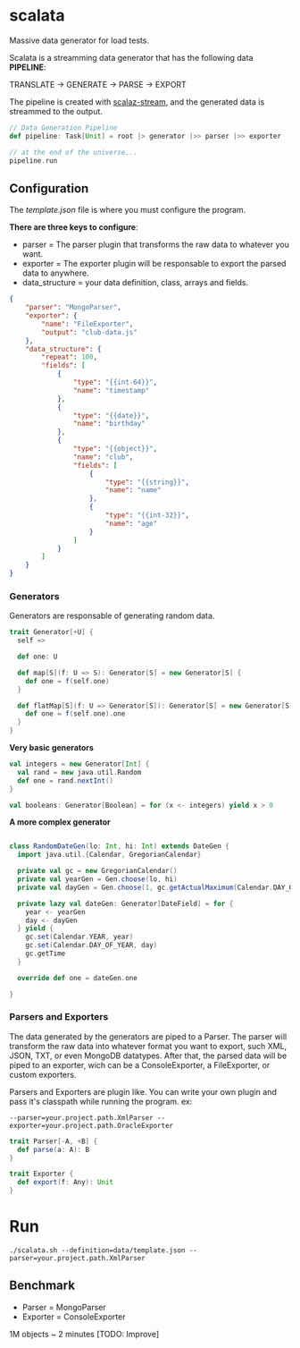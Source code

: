 # scalata
Massive data generator for load tests.

Scalata is a streamming data generator that has the following data __PIPELINE__:

TRANSLATE -> GENERATE -> PARSE -> EXPORT

The pipeline is created with [scalaz-stream](https://github.com/scalaz/scalaz-stream), and the generated data is streammed to the output.

```scala
// Data Generation Pipeline
def pipeline: Task[Unit] = root |> generator |>> parser |>> exporter

// at the end of the universe...
pipeline.run
```

## Configuration

The _template.json_ file is where you must configure the program.

__There are three keys to configure__:

* parser = The parser plugin that transforms the raw data to whatever you want.
* exporter = The exporter plugin will be responsable to export the parsed data to anywhere.
* data_structure = your data definition, class, arrays and fields.

```json
{
    "parser": "MongoParser",
    "exporter": {
        "name": "FileExporter",
        "output": "club-data.js"
    },
    "data_structure": {
        "repeat": 100,
        "fields": [
            {
                "type": "{{int-64}}",
                "name": "timestamp"
            },
            {
                "type": "{{date}}",
                "name": "birthday"
            },
            {
                "type": "{{object}}",
                "name": "club",
                "fields": [
                    {
                        "type": "{{string}}",
                        "name": "name"
                    },
                    {
                        "type": "{{int-32}}",
                        "name": "age"
                    }
                ]
            }
        ]
    }
}

```

### Generators ###

Generators are responsable of generating random data. 

```scala
trait Generator[+U] {
  self =>

  def one: U

  def map[S](f: U => S): Generator[S] = new Generator[S] {
    def one = f(self.one)
  }

  def flatMap[S](f: U => Generator[S]): Generator[S] = new Generator[S] {
    def one = f(self.one).one
  }
}
```

__Very basic generators__

```scala
val integers = new Generator[Int] {
  val rand = new java.util.Random
  def one = rand.nextInt()
}

val booleans: Generator[Boolean] = for (x <- integers) yield x > 0

```

__A more complex generator__

```scala

class RandomDateGen(lo: Int, hi: Int) extends DateGen {
  import java.util.{Calendar, GregorianCalendar}

  private val gc = new GregorianCalendar()
  private val yearGen = Gen.choose(lo, hi)
  private val dayGen = Gen.choose(1, gc.getActualMaximum(Calendar.DAY_OF_YEAR))

  private lazy val dateGen: Generator[DateField] = for {
    year <- yearGen
    day <- dayGen
  } yield {
    gc.set(Calendar.YEAR, year)
    gc.set(Calendar.DAY_OF_YEAR, day)
    gc.getTime
  }

  override def one = dateGen.one

}
```

### Parsers and Exporters ###

The data generated by the generators are piped to a Parser. The parser will transform the raw data into whatever format you want to export, such XML, JSON, TXT, or even MongoDB datatypes.
After that, the parsed data will be piped to an exporter, wich can be a ConsoleExporter, a FileExporter, or custom exporters.

Parsers and Exporters are plugin like. You can write your own plugin and pass it's classpath while running the program.
ex:

```
--parser=your.project.path.XmlParser --exporter=your.project.path.OracleExporter
```

```scala
trait Parser[-A, +B] {
  def parse(a: A): B
}
```

```scala
trait Exporter {
  def export(f: Any): Unit
}
```

# Run
```
./scalata.sh --definition=data/template.json --parser=your.project.path.XmlParser
```

## Benchmark

* Parser = MongoParser
* Exporter = ConsoleExporter

1M objects ~ 2 minutes [TODO: Improve]
